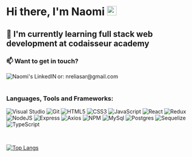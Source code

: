 <h1> Hi there, I'm Naomi <img src="https://media.giphy.com/media/hvRJCLFzcasrR4ia7z/giphy.gif" width="25px">
</h1>



## 🚀 I'm currently learning full stack web development at codaisseur academy
<h3>📫 Want to get in touch? </h3>
<a href="https://www.linkedin.com/in/naomi-eliasar/" target="_blank">
  <img align="left" alt="Naomi's LinkedIN" src="https://img.shields.io/badge/linkedin-%230077B5.svg?style=for-the-badge&logo=linkedin&logoColor=white"/>
</a>
or: nreliasar@gmail.com

<br />
<br />

### Languages, Tools and Frameworks:

![Visual Studio](https://img.shields.io/badge/Visual%20Studio-%2320232a.svg?style=for-the-badge&logo=visual-studio&logoColor=white)
![Git](https://img.shields.io/badge/git-%2320232a.svg?style=for-the-badge&logo=git&logoColor=%23F05033.svg)
![HTML5](https://img.shields.io/badge/html5-%2320232a.svg?style=for-the-badge&logo=html5&logoColor=%23E34F26.svg)
![CSS3](https://img.shields.io/badge/css3-%2320232a.svg?style=for-the-badge&logo=css3&logoColor=blue)
![JavaScript](https://img.shields.io/badge/javascript-%2320232a.svg?style=for-the-badge&logo=javascript&logoColor=%23F7DF1E)
![React](https://img.shields.io/badge/react-%2320232a.svg?style=for-the-badge&logo=react&logoColor=%2361DAFB)
![Redux](https://img.shields.io/badge/Redux-%2320232a.svg?style=for-the-badge&logo=redux&logoColor=593D88)
![NodeJS](https://img.shields.io/badge/node.js-%2320232a.svg?style=for-the-badge&logo=node.js&logoColor=6DA55F)
![Express](https://img.shields.io/badge/Express.js-%2320232a.svg?style=for-the-badge&logo=express&logoColor=white)
![Axios](https://img.shields.io/badge/-Axios-%2320232a.svg?style=for-the-badge&logo=axios&logoColor=blue)
![NPM](https://img.shields.io/badge/NPM-%2320232a.svg?style=for-the-badge&logo=npm&logoColor=white)
![MySql](https://img.shields.io/badge/MySQL-%2320232a?style=for-the-badge&logo=mysql&logoColor=white)
![Postgres](https://img.shields.io/badge/-Postgres-%2320232a.svg?style=for-the-badge&logo=postgres&logoColor=blue)
![Sequelize](https://img.shields.io/badge/-Sequelize-%2320232a.svg?style=for-the-badge&logo=sequelize&logoColor=blue)
![TypeScript](https://img.shields.io/badge/-TypeScript-%2320232a.svg?style=for-the-badge&logo=typescript&logoColor=blue)

<br />

[![Top Langs](https://github-readme-stats.vercel.app/api/top-langs/?username=rayssalves&layout=compact)](https://github.com/rayssalves/github-readme-stats)
